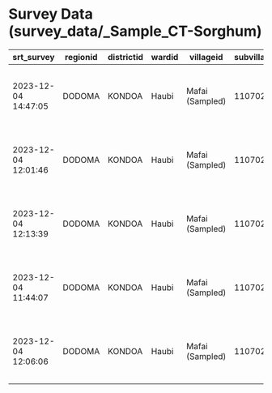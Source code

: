 # Survey Data (survey_data/_Sample_CT-Sorghum)

| srt_survey          | regionid   | districtid   | wardid   | villageid       |   subvillageid |   respondentid | subvillageid_check   | intconf   | start_consent       | consent          | end_consent         | curr_sorghum   | last_sorghum   | resp_role1                                      | resp_role2                           | resp_role3                       | int_time            | resp_gender   |   resp_age | resp_location                             | resp_education   | resp_marstat   |   marstat_other |   hh_num |   hh_size_acres | video1               | video2               | video3               | conf_videos   | variety_preferred    | least_preferred    | reason_preferred                              |   reason_preferred_oth | reason_lesspreferred                            |   reason_lesspreferred_oth | understand         | trustworthy          | easy_rank    | rank_task                  |   rank_task_oth | missing_info1     | missing_info2                | missing_info3              | missing_info4      |   missing_info6 |   missing_info5 | missing_info7          |   missing_info_96 |   missing_info_oth | resp_attention     |   farm_prevseason | hh_crops1   | hh_crops2   | hh_crops3   | hh_crops5   |   hh_crops6 | hh_crops7   | hh_crops9   |   hh_crops12 | hh_crops16   | hh_crops20   | hh_crops22    | hh_crops76   |   hh_crops77 |   hh_crops75 | hh_crops11   |   hh_crops4 |   hh_crops8 |   hh_crops79 | hh_crops78   |   hh_crops85 |   hh_crops13 |   hh_crops21 | hh_crops84   |   hh_crops17 |   hh_crops23 |   hh_crops15 |   hh_crops18 |   hh_crops81 |   hh_crops14 |   hh_crops_other | livestock   | livestock_name63   |   livestock_name64 |   livestock_name65 |   livestock_name66 | livestock_name67   |   livestock_name68 |   livestock_name70 |   livestock_name74 |   livestock_name83 |   livestock_name71 |   livestock_name_oth | first_most_food   | sec_most_food   | third_most_food   | first_most_incom   | sec_most_incom   | third_most_incom   | sorghum_season   | sorghum_color       | sorghum_why1               |   sorghum_why2 | sorghum_why3                    |   sorghum_why5 | sorghum_why6                 | sorghum_why8   |   sorghum_why4 |   sorghum_why7 |   sorghum_why9 |   sorghum_other | sorghum_availyn   | sorghum_often        | sorghum_access       |   other_access |   travel_seed | travel_mode   |   travel_mode_oth |   seed_paid | seed_access2   | seed_recyled   |   sorghum_why_96 |   seed_recyled_why_96 | seed_recyled_why2   | seed_recyled_why5                   |   seed_recyled_why6 |   seed_recyled_why7 |   seed_recyled_why3 | seed_recyled_why1              |   seed_recyled_why4 |   seed_recyled_why8 |   other_fieldseeds | seed_available                                 | improved_sorghum   | improved_inform   |   improved_where_96 |   improved_where3 | improved_where6                      | improved_where1   |   improved_where2 |   improved_where8 |   improved_where10 |   improved_where11 |   improved_where7 |   improved_where4 |   improved_where9 |   where_other | fdecision           |   decion_hh |   decisn_name |   acreland | intercrop_sorghum   | mixed_sorghum_96   | mixed_sorghum1   |   mixed_sorghum3 |   mixed_sorghum6 |   mixed_sorghum4 |   mixed_sorghum5 | mixed_sorghum8   |   mixed_sorghum2 |   mixed_sorghum7 | other_mixed   |   groundnut_variety_grow_96 | groundnut_variety_grow11   |   groundnut_variety_grow16 |   groundnut_variety_grow22 |   groundnut_variety_grow6 |   groundnut_variety_grow7 |   groundnut_variety_grow15 |   groundnut_variety_grow9 |   groundnut_variety_grow1 |   groundnut_variety_grow14 |   groundnut_variety_grow19 |   groundnut_variety_grow10 | groundnut_variety_grow18   |   groundnut_variety_grow13 |   groundnut_variety_grow17 |   groundnut_variety_grow26 |   groundnut_variety_grow27 |   groundnut_variety_grow28 |   groundnut_variety_grow3 |   groundnut_variety_grow4 |   groundnut_variety_grow12 |   groundnut_variety_grow8 |   local_groundnut_variety | inputs_used                   |   inputs_oth |   sorghum_bags | units_sorghum1   |   units_oth1 | sorghum_bird   |   sorghum_bag | units_sorghum2   |   units_oth2 |   consump_hh | consump_hh_unit1   |   units_oth3 |   sold_direct |   consump_hh_unit2 |   units_oth4 |   sold_later | consump_hh_unit3   |   units_oth5 |   pyment_knd | consump_hh_unit4   |   units_oth6 |   kept_nextseason | consump_hh_unit5   |   consump_hh_unit6 |   consump_hh_unit6b |   units_oth7 |   use_sorghum_hh_96 | use_sorghum_hh1   | use_sorghum_hh2   |   use_sorghum_hh3 |   use_sorghum_hh4 |   use_sorghum_oth | sell_confirm   | sell_sorghum   |   sell_oth | mainlysorghum              |   mainlysorghum_oth | easysell                              | useofsorghum                     | mainlyused                  |   mainlyused_oth |   requests_96 | requests1            | requests2           |   requests7 | requests3       |   requests4 |   requests6 |   requests5 |   requests8 |   specify_other | request_qual         |   specify_other1 |   left_over_96 | left_over1                     | left_over2         | left_over5                            |   left_over8 |   left_over3 |   left_over4 |   left_over6 |   left_over9 |   left_over7 |   left_over_oth |   left_traits_96 | left_traits1   |   left_traits11 | left_traits12            |   left_traits20 | left_traits17                          |   left_traits18 | left_traits2                 |   left_traits6 |   left_traits8 |   left_traits19 |   left_traits9 |   left_traits10 |   left_traits13 |   left_traits16 |   left_traits7 |   left_traits4 | left_traits5   | left_traits14    |   left_traits15 |   left_traits3 |   left_traits_oth |   traits1 |   traits2 |   traits3 |   traits4 |   traits5 |   traits6 |   traits7 |   traits8 |   traits9 |   traits10 |   traits11 |   traits12 |   traits13 |   traits14 |   traits15 |   traits16 |   traits17 |   traits18 |   traits19 |   traits20 |   traits_96 |   challenges_96 | challenges1               | challenges2        | challenges3     |   challenges10 | challenges4                     |   challenges9 |   challenges6 | challenges7                      |   challenges11 | challenges8                               |   challenges5 |   challenges_oth | contract   |   who_contracted |   who_contracted_other |   provide_contract1 |   provide_contract3 |   provide_contract4 |   contract_oth | finance                                   | end_time            | end_survey          | survey_result   | end_comment   |
|---------------------|------------|--------------|----------|-----------------|----------------|----------------|----------------------|-----------|---------------------|------------------|---------------------|----------------|----------------|-------------------------------------------------|--------------------------------------|----------------------------------|---------------------|---------------|------------|-------------------------------------------|------------------|----------------|-----------------|----------|-----------------|----------------------|----------------------|----------------------|---------------|----------------------|--------------------|-----------------------------------------------|------------------------|-------------------------------------------------|----------------------------|--------------------|----------------------|--------------|----------------------------|-----------------|-------------------|------------------------------|----------------------------|--------------------|-----------------|-----------------|------------------------|-------------------|--------------------|--------------------|-------------------|-------------|-------------|-------------|-------------|-------------|-------------|-------------|--------------|--------------|--------------|---------------|--------------|--------------|--------------|--------------|-------------|-------------|--------------|--------------|--------------|--------------|--------------|--------------|--------------|--------------|--------------|--------------|--------------|--------------|------------------|-------------|--------------------|--------------------|--------------------|--------------------|--------------------|--------------------|--------------------|--------------------|--------------------|--------------------|----------------------|-------------------|-----------------|-------------------|--------------------|------------------|--------------------|------------------|---------------------|----------------------------|----------------|---------------------------------|----------------|------------------------------|----------------|----------------|----------------|----------------|-----------------|-------------------|----------------------|----------------------|----------------|---------------|---------------|-------------------|-------------|----------------|----------------|------------------|-----------------------|---------------------|-------------------------------------|---------------------|---------------------|---------------------|--------------------------------|---------------------|---------------------|--------------------|------------------------------------------------|--------------------|-------------------|---------------------|-------------------|--------------------------------------|-------------------|-------------------|-------------------|--------------------|--------------------|-------------------|-------------------|-------------------|---------------|---------------------|-------------|---------------|------------|---------------------|--------------------|------------------|------------------|------------------|------------------|------------------|------------------|------------------|------------------|---------------|-----------------------------|----------------------------|----------------------------|----------------------------|---------------------------|---------------------------|----------------------------|---------------------------|---------------------------|----------------------------|----------------------------|----------------------------|----------------------------|----------------------------|----------------------------|----------------------------|----------------------------|----------------------------|---------------------------|---------------------------|----------------------------|---------------------------|---------------------------|-------------------------------|--------------|----------------|------------------|--------------|----------------|---------------|------------------|--------------|--------------|--------------------|--------------|---------------|--------------------|--------------|--------------|--------------------|--------------|--------------|--------------------|--------------|-------------------|--------------------|--------------------|---------------------|--------------|---------------------|-------------------|-------------------|-------------------|-------------------|-------------------|----------------|----------------|------------|----------------------------|---------------------|---------------------------------------|----------------------------------|-----------------------------|------------------|---------------|----------------------|---------------------|-------------|-----------------|-------------|-------------|-------------|-------------|-----------------|----------------------|------------------|----------------|--------------------------------|--------------------|---------------------------------------|--------------|--------------|--------------|--------------|--------------|--------------|-----------------|------------------|----------------|-----------------|--------------------------|-----------------|----------------------------------------|-----------------|------------------------------|----------------|----------------|-----------------|----------------|-----------------|-----------------|-----------------|----------------|----------------|----------------|------------------|-----------------|----------------|-------------------|-----------|-----------|-----------|-----------|-----------|-----------|-----------|-----------|-----------|------------|------------|------------|------------|------------|------------|------------|------------|------------|------------|------------|-------------|-----------------|---------------------------|--------------------|-----------------|----------------|---------------------------------|---------------|---------------|----------------------------------|----------------|-------------------------------------------|---------------|------------------|------------|------------------|------------------------|---------------------|---------------------|---------------------|----------------|-------------------------------------------|---------------------|---------------------|-----------------|---------------|
| 2023-12-04 14:47:05 | DODOMA     | KONDOA       | Haubi    | Mafai (Sampled) |        1107022 |              1 | Yes                  | Yes       | 2023-12-04 08:20:00 | Yes, and proceed | 2023-12-04 08:22:00 | Yes            | nan            | I make decision on seed varieties to be planted | I manage or co-manages sorghum plots | I make decision on sorghum sales | 2023-12-04 08:22:00 | Male          |         51 | Kaya ipo karibu na shule ya msingi Mkonga | Primary          | Household head |             nan |        9 |               3 | Feed and Food        | Food and Fodder      | High Yielding Hybrid | Yes           | High Yielding Hybrid | Food and Fodder    | It is high yielding                           |                    nan | I only grow sorghum for grains, I do not forage |                        nan | Easy to understand | Trustworthy          | Easy to rank | Explanation was very clear |             nan | nan               | Input need for the varieties | Where to get the varieties | nan                |             nan |             nan | nan                    |               nan |                nan | A lot of attention |                 3 | nan         | nan         | nan         | Maize       |         nan | Sorghum     | Sunflower   |          nan | nan          | Beans        | Sweetpototoes | nan          |          nan |          nan | nan          |         nan |         nan |          nan | nan          |          nan |          nan |          nan | Chickenpeas  |          nan |          nan |          nan |          nan |          nan |          nan |              nan | Yes         | Cattle             |                nan |                nan |                nan | nan                |                nan |                nan |                nan |                nan |                nan |                  nan | Maize             | Sorghum         | Sunflower         | Maize              | Beans            | Sunflower          | One              | A red/brown sorghum | Seeds are easily available |            nan | nan                             |            nan | nan                          | nan            |            nan |            nan |            nan |             nan | No                | nan                  | nan                  |            nan |           nan | nan           |               nan |         nan | Yes            | All the time   |              nan |                   nan | nan                 | It's common practice to re-use seed |                 nan |                 nan |                 nan | nan                            |                 nan |                 nan |                nan | nan                                            | No                 | Yes               |                 nan |               nan | nan                                  | Radio             |               nan |               nan |                nan |                nan |               nan |               nan |               nan |           nan | nan                 |         nan |           nan |          2 | Yes                 | nan                | Maize            |              nan |              nan |              nan |              nan | nan              |              nan |              nan | nan           |                         nan | Udo                        |                        nan |                        nan |                       nan |                       nan |                        nan |                       nan |                       nan |                        nan |                        nan |                        nan | nan                        |                        nan |                        nan |                        nan |                        nan |                        nan |                       nan |                       nan |                        nan |                       nan |                       nan | I did not use any crop inputs |          nan |              6 | 100 kg bags      |          nan | No             |           nan | nan              |          nan |           20 | Debes/buckets      |          nan |             0 |                nan |          nan |           20 | 100 kg bags        |          nan |            0 | nan                |          nan |                 2 | Debes/buckets      |                  0 |                 nan |          nan |                 nan | Cooking ugali     | Cooking uji       |               nan |               nan |               nan | Yes            | Local markets  |        nan | To consumers in the market |                 nan | Easy but the price is not always good | Yes, I know it very well         | Flour for human consumption |              nan |           nan | Color of the sorghum | nan                 |         nan | Sorghum variety |         nan |         nan |         nan |         nan |             nan | Color of the sorghum |              nan |            nan | nan                            | Feed for livestock | nan                                   |          nan |          nan |          nan |          nan |          nan |          nan |             nan |              nan | High yielding  |             nan | nan                      |             nan | nan                                    |             nan | Early Maturity (90-100 days) |            nan |            nan |             nan |            nan |             nan |             nan |             nan |            nan |            nan | Tall plant     | nan              |             nan |            nan |               nan |         8 |         9 |       nan |       nan |         8 |       nan |       nan |       nan |       nan |        nan |        nan |        nan |        nan |        nan |        nan |        nan |        nan |        nan |        nan |        nan |         nan |             nan | Drought/sporadic rainfall | Pests and diseases | Attack by birds |            nan | nan                             |           nan |           nan | nan                              |            nan | nan                                       |           nan |              nan | No         |              nan |                    nan |                 nan |                 nan |                 nan |            nan | Same as most villagers                    | 2023-12-04 08:55:00 | 2023-12-04 14:47:05 | Completed       | OK            |
| 2023-12-04 12:01:46 | DODOMA     | KONDOA       | Haubi    | Mafai (Sampled) |        1107022 |              2 | Yes                  | Yes       | 2023-12-04 09:01:00 | Yes, and proceed | 2023-12-04 09:02:00 | No             | Yes            | I make decision on seed varieties to be planted | I manage or co-manages sorghum plots | I make decision on sorghum sales | 2023-12-04 09:03:00 | Male          |         35 | Kaya ipo karibu na ofisi ya kijiji Mafai  | Primary          | Household head |             nan |        8 |               1 | Food for Family      | Grain for Beer       | Farage for Animals   | Yes           | Food for Family      | Farage for Animals | Provides food for my family                   |                    nan | I don't own any livestock                       |                        nan | Easy to understand | Trustworthy          | Easy to rank | Explanation was detailed   |             nan | Price information | nan                          | Where to get the varieties | nan                |             nan |             nan | nan                    |               nan |                nan | Some attention     |                 4 | nan         | nan         | nan         | Maize       |         nan | Sorghum     | nan         |          nan | nan          | Beans        | nan           | Pigeon peas  |          nan |          nan | Millet       |         nan |         nan |          nan | nan          |          nan |          nan |          nan | nan          |          nan |          nan |          nan |          nan |          nan |          nan |              nan | No          | nan                |                nan |                nan |                nan | nan                |                nan |                nan |                nan |                nan |                nan |                  nan | Maize             | Millet          | Sorghum           | Maize              | Millet           | Pigeon peas        | One              | A red/brown sorghum | Seeds are easily available |            nan | nan                             |            nan | nan                          | Better yield   |            nan |            nan |            nan |             nan | No                | nan                  | nan                  |            nan |           nan | nan           |               nan |         nan | Yes            | All the time   |              nan |                   nan | No access to seed   | It's common practice to re-use seed |                 nan |                 nan |                 nan | nan                            |                 nan |                 nan |                nan | I would buy fresh seed once every 2 or 3 years | No                 | No                |                 nan |               nan | nan                                  | nan               |               nan |               nan |                nan |                nan |               nan |               nan |               nan |           nan | nan                 |         nan |           nan |          1 | No                  | nan                | nan              |              nan |              nan |              nan |              nan | nan              |              nan |              nan | nan           |                         nan | Udo                        |                        nan |                        nan |                       nan |                       nan |                        nan |                       nan |                       nan |                        nan |                        nan |                        nan | nan                        |                        nan |                        nan |                        nan |                        nan |                        nan |                       nan |                       nan |                        nan |                       nan |                       nan | I did not use any crop inputs |          nan |              3 | 100 kg bags      |          nan | No             |           nan | nan              |          nan |           11 | Debes/buckets      |          nan |             0 |                nan |          nan |            8 | Debes/buckets      |          nan |            1 | Debes/buckets      |          nan |                 1 | Debes/buckets      |                  0 |                 nan |          nan |                 nan | Cooking ugali     | Cooking uji       |               nan |               nan |               nan | Yes            | Local markets  |        nan | Aggregators                |                 nan | Easy but the price is not always good | I have an idea but not very sure | Flour for human consumption |              nan |           nan | Color of the sorghum | Size of the sorghum |         nan | nan             |         nan |         nan |         nan |         nan |             nan | Color of the sorghum |              nan |            nan | Leave it on the field as mulch | nan                | nan                                   |          nan |          nan |          nan |          nan |          nan |          nan |             nan |              nan | High yielding  |             nan | nan                      |             nan | nan                                    |             nan | Early Maturity (90-100 days) |            nan |            nan |             nan |            nan |             nan |             nan |             nan |            nan |            nan | Tall plant     | Large grain size |             nan |            nan |               nan |         9 |         9 |       nan |       nan |         8 |       nan |       nan |       nan |       nan |        nan |        nan |        nan |        nan |          8 |        nan |        nan |        nan |        nan |        nan |        nan |         nan |             nan | Drought/sporadic rainfall | nan                | Attack by birds |            nan | Lack of access to improved seed |           nan |           nan | nan                              |            nan | nan                                       |           nan |              nan | No         |              nan |                    nan |                 nan |                 nan |                 nan |            nan | Slightly worse than most of the villagers | 2023-12-04 09:34:00 | 2023-12-04 12:01:46 | Completed       | OK            |
| 2023-12-04 12:13:39 | DODOMA     | KONDOA       | Haubi    | Mafai (Sampled) |        1107022 |              3 | Yes                  | Yes       | 2023-12-04 09:40:00 | Yes, and proceed | 2023-12-04 09:41:00 | No             | Yes            | I make decision on seed varieties to be planted | I manage or co-manages sorghum plots | nan                              | 2023-12-04 09:41:00 | Female        |         40 | Kaya ipo karibu na msikiti wa huyeji      | Primary          | Spouse         |             nan |        7 |               3 | Sorghum and Peas     | High Yielding Hybrid | Feed and Food        | Yes           | Sorghum and Peas     | Feed and Food      | It allows for intercropping on my scarce land |                    nan | I only grow sorghum for grains, I do not forage |                        nan | Easy to understand | Strongly trustworthy | Easy to rank | Explanation was detailed   |             nan | nan               | Input need for the varieties | nan                        | Yield expectations |             nan |             nan | nan                    |               nan |                nan | A lot of attention |                 3 | nan         | nan         | nan         | Maize       |         nan | nan         | nan         |          nan | Cowpea       | Beans        | nan           | Pigeon peas  |          nan |          nan | nan          |         nan |         nan |          nan | nan          |          nan |          nan |          nan | nan          |          nan |          nan |          nan |          nan |          nan |          nan |              nan | Yes         | Cattle             |                nan |                nan |                nan | nan                |                nan |                nan |                nan |                nan |                nan |                  nan | Maize             | Pigeon peas     | Beans             | Maize              | Pigeon peas      | Beans              | One              | A red/brown sorghum | Seeds are easily available |            nan | nan                             |            nan | nan                          | Better yield   |            nan |            nan |            nan |             nan | No                | nan                  | nan                  |            nan |           nan | nan           |               nan |         nan | Yes            | All the time   |              nan |                   nan | nan                 | It's common practice to re-use seed |                 nan |                 nan |                 nan | nan                            |                 nan |                 nan |                nan | nan                                            | No                 | Yes               |                 nan |               nan | Fellow farmers, neighbors, villagers | nan               |               nan |               nan |                nan |                nan |               nan |               nan |               nan |           nan | nan                 |         nan |           nan |          2 | Yes                 | nan                | Maize            |              nan |              nan |              nan |              nan | nan              |              nan |              nan | nan           |                         nan | Udo                        |                        nan |                        nan |                       nan |                       nan |                        nan |                       nan |                       nan |                        nan |                        nan |                        nan | nan                        |                        nan |                        nan |                        nan |                        nan |                        nan |                       nan |                       nan |                        nan |                       nan |                       nan | I did not use any crop inputs |          nan |              5 | 100 kg bags      |          nan | No             |           nan | nan              |          nan |           20 | Debes/buckets      |          nan |             0 |                nan |          nan |           13 | Debes/buckets      |          nan |            1 | Debes/buckets      |          nan |                 1 | Debes/buckets      |                  0 |                 nan |          nan |                 nan | Cooking ugali     | Cooking uji       |               nan |               nan |               nan | Yes            | Local markets  |        nan | Aggregators                |                 nan | Easy but the price is not always good | Yes, I know it very well         | Consumed as grain           |              nan |           nan | Color of the sorghum | Size of the sorghum |         nan | Sorghum variety |         nan |         nan |         nan |         nan |             nan | Sorghum variety      |              nan |            nan | nan                            | Feed for livestock | nan                                   |          nan |          nan |          nan |          nan |          nan |          nan |             nan |              nan | High yielding  |             nan | nan                      |             nan | Good threshing qualities- no breakages |             nan | Early Maturity (90-100 days) |            nan |            nan |             nan |            nan |             nan |             nan |             nan |            nan |            nan | nan            | Large grain size |             nan |            nan |               nan |         9 |         9 |       nan |       nan |       nan |       nan |       nan |       nan |       nan |        nan |        nan |        nan |        nan |          8 |        nan |        nan |          8 |        nan |        nan |        nan |         nan |             nan | Drought/sporadic rainfall | Pests and diseases | Attack by birds |            nan | nan                             |           nan |           nan | nan                              |            nan | nan                                       |           nan |              nan | No         |              nan |                    nan |                 nan |                 nan |                 nan |            nan | Same as most villagers                    | 2023-12-04 10:12:00 | 2023-12-04 12:13:39 | Completed       | OK            |
| 2023-12-04 11:44:07 | DODOMA     | KONDOA       | Haubi    | Mafai (Sampled) |        1107022 |              4 | Yes                  | Yes       | 2023-12-04 08:21:00 | Yes, and proceed | 2023-12-04 08:25:00 | No             | Yes            | I make decision on seed varieties to be planted | I manage or co-manages sorghum plots | I make decision on sorghum sales | 2023-12-04 08:26:00 | Male          |         40 | Karibu na shule ya msingi Mafai           | Primary          | Household head |             nan |        6 |               5 | Farage for Animals   | Sorghum and Peas     | Food and Fodder      | Yes           | Sorghum and Peas     | Farage for Animals | It allows for intercropping on my scarce land |                    nan | It is not designed for food                     |                        nan | Easy to understand | Trustworthy          | Easy to rank | Use of local language      |             nan | nan               | nan                          | nan                        | nan                |             nan |             nan | No missing information |               nan |                nan | Some attention     |                 5 | nan         | nan         | nan         | Maize       |         nan | nan         | Sunflower   |          nan | nan          | Beans        | Sweetpototoes | nan          |          nan |          nan | Millet       |         nan |         nan |          nan | Pearl millet |          nan |          nan |          nan | nan          |          nan |          nan |          nan |          nan |          nan |          nan |              nan | Yes         | Cattle             |                nan |                nan |                nan | nan                |                nan |                nan |                nan |                nan |                nan |                  nan | Maize             | Sweetpototoes   | Pearl millet      | Maize              | Beans            | Sunflower          | One              | A red/brown sorghum | nan                        |            nan | Readily available in the market |            nan | nan                          | nan            |            nan |            nan |            nan |             nan | Yes               | Once every two years | Neighbouring farmers |            nan |            20 | By foot       |               nan |        1000 | Yes            | Most seasons   |              nan |                   nan | nan                 | It's common practice to re-use seed |                 nan |                 nan |                 nan | No or little money to buy seed |                 nan |                 nan |                nan | nan                                            | No                 | No                |                 nan |               nan | nan                                  | nan               |               nan |               nan |                nan |                nan |               nan |               nan |               nan |           nan | Jointly with spouse |         nan |           nan |          3 | Yes                 | Other specify      | Maize            |              nan |              nan |              nan |              nan | nan              |              nan |              nan | Beans         |                         nan | Udo                        |                        nan |                        nan |                       nan |                       nan |                        nan |                       nan |                       nan |                        nan |                        nan |                        nan | nan                        |                        nan |                        nan |                        nan |                        nan |                        nan |                       nan |                       nan |                        nan |                       nan |                       nan | I did not use any crop inputs |          nan |            300 | Kgs              |          nan | No             |           nan | nan              |          nan |           90 | Kgs                |          nan |             0 |                nan |          nan |          200 | Kgs                |          nan |            0 | nan                |          nan |                10 | Kgs                |                  0 |                 nan |          nan |                 nan | Cooking ugali     | Cooking uji       |               nan |               nan |               nan | Yes            | Local markets  |        nan | To consumers in the market |                 nan | Easy but the price is not always good | Yes, I know it very well         | For making local brew       |              nan |           nan | nan                  | nan                 |         nan | nan             |         nan |         nan |         nan |         nan |             nan | nan                  |              nan |            nan | nan                            | nan                | Used as feed but no financial benefit |          nan |          nan |          nan |          nan |          nan |          nan |             nan |              nan | nan            |             nan | Grain color- White color |             nan | nan                                    |             nan | nan                          |            nan |            nan |             nan |            nan |             nan |             nan |             nan |            nan |            nan | nan            | nan              |             nan |            nan |               nan |       nan |       nan |       nan |       nan |       nan |       nan |       nan |       nan |       nan |        nan |        nan |         10 |        nan |        nan |        nan |        nan |        nan |        nan |        nan |        nan |         nan |             nan | nan                       | nan                | nan             |            nan | nan                             |           nan |           nan | Low market prices for my sorghum |            nan | nan                                       |           nan |              nan | No         |              nan |                    nan |                 nan |                 nan |                 nan |            nan | Much worse than most of the villagers     | 2023-12-04 09:00:00 | 2023-12-04 11:44:07 | Completed       | OK            |
| 2023-12-04 12:06:06 | DODOMA     | KONDOA       | Haubi    | Mafai (Sampled) |        1107022 |              5 | Yes                  | Yes       | 2023-12-04 09:06:00 | Yes, and proceed | 2023-12-04 09:10:00 | No             | Yes            | I make decision on seed varieties to be planted | I manage or co-manages sorghum plots | I make decision on sorghum sales | 2023-12-04 09:11:00 | Female        |         50 | Karibu na shule ya msingi Mafai           | Primary          | Spouse         |             nan |        9 |               5 | High Yielding Hybrid | Food for Family      | Grain for Beer       | Yes           | High Yielding Hybrid | Grain for Beer     | It is high yielding                           |                    nan | It is not designed for food                     |                        nan | Easy to understand | Trustworthy          | Easy to rank | Explanation was very clear |             nan | nan               | nan                          | nan                        | nan                |             nan |             nan | No missing information |               nan |                nan | Some attention     |                 5 | Fruit       | Vegetables  | Sugarcane   | Maize       |         nan | nan         | Sunflower   |          nan | nan          | Beans        | Sweetpototoes | nan          |          nan |          nan | Millet       |         nan |         nan |          nan | nan          |          nan |          nan |          nan | nan          |          nan |          nan |          nan |          nan |          nan |          nan |              nan | Yes         | Cattle             |                nan |                nan |                nan | Chicken            |                nan |                nan |                nan |                nan |                nan |                  nan | Maize             | Sweetpototoes   | Beans             | Millet             | Maize            | Sweetpototoes      | One              | A red/brown sorghum | Seeds are easily available |            nan | nan                             |            nan | Not attacked by birds easily | nan            |            nan |            nan |            nan |             nan | No                | nan                  | nan                  |            nan |           nan | nan           |               nan |         nan | Yes            | All the time   |              nan |                   nan | nan                 | nan                                 |                 nan |                 nan |                 nan | No or little money to buy seed |                 nan |                 nan |                nan | nan                                            | Yes                | Yes               |                 nan |               nan | Fellow farmers, neighbors, villagers | nan               |               nan |               nan |                nan |                nan |               nan |               nan |               nan |           nan | nan                 |         nan |           nan |          3 | Yes                 | nan                | nan              |              nan |              nan |              nan |              nan | Sunflower        |              nan |              nan | nan           |                         nan | nan                        |                        nan |                        nan |                       nan |                       nan |                        nan |                       nan |                       nan |                        nan |                        nan |                        nan | Eagle                      |                        nan |                        nan |                        nan |                        nan |                        nan |                       nan |                       nan |                        nan |                       nan |                       nan | I did not use any crop inputs |          nan |             36 | Debes/buckets    |          nan | Yes            |            15 | Debes/buckets    |          nan |           10 | Debes/buckets      |          nan |             0 |                nan |          nan |           25 | Debes/buckets      |          nan |            0 | nan                |          nan |                 1 | Debes/buckets      |                  0 |                 nan |          nan |                 nan | Cooking ugali     | Cooking uji       |               nan |               nan |               nan | Yes            | Local markets  |        nan | To consumers in the market |                 nan | Easy but the price is not always good | No, I don't know how it is used  | nan                         |              nan |           nan | nan                  | nan                 |         nan | nan             |         nan |         nan |         nan |         nan |             nan | nan                  |              nan |            nan | nan                            | nan                | Used as feed but no financial benefit |          nan |          nan |          nan |          nan |          nan |          nan |             nan |              nan | High yielding  |             nan | nan                      |             nan | nan                                    |             nan | nan                          |            nan |            nan |             nan |            nan |             nan |             nan |             nan |            nan |            nan | nan            | nan              |             nan |            nan |               nan |        10 |       nan |       nan |       nan |       nan |       nan |       nan |       nan |       nan |        nan |        nan |        nan |        nan |        nan |        nan |        nan |        nan |        nan |        nan |        nan |         nan |             nan | nan                       | nan                | Attack by birds |            nan | nan                             |           nan |           nan | Low market prices for my sorghum |            nan | High inputs (fertilizer, herbicides) cost |           nan |              nan | No         |              nan |                    nan |                 nan |                 nan |                 nan |            nan | Slightly worse than most of the villagers | 2023-12-04 09:42:00 | 2023-12-04 12:06:06 | Completed       | OK            |
